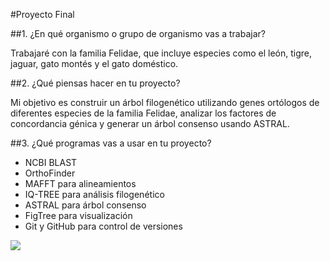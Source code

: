 #Proyecto Final 

##1. ¿En qué organismo o grupo de organismo vas a trabajar?

Trabajaré con la familia Felidae, que incluye especies como el león, tigre, jaguar, gato montés y el gato doméstico.

##2. ¿Qué piensas hacer en tu proyecto?

Mi objetivo es construir un árbol filogenético utilizando genes ortólogos de diferentes especies de la familia Felidae, analizar los factores de concordancia génica y generar un árbol consenso usando ASTRAL.

##3. ¿Qué programas vas a usar en tu proyecto?

- NCBI BLAST
- OrthoFinder
- MAFFT para alineamientos
- IQ-TREE para análisis filogenético
- ASTRAL para árbol consenso
- FigTree para visualización
- Git y GitHub para control de versiones

![ ](https://upload.wikimedia.org/wikipedia/commons/0/09/TheCheethcat.jpg)

